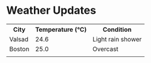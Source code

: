 # Weather Updates

<!-- WEATHER-UPDATE-START -->
<table><tr><th>City</th><th>Temperature (°C)</th><th>Condition</th></tr><tr><td>Valsad</td><td>24.6</td><td>Light rain shower</td></tr><tr><td>Boston</td><td>25.0</td><td>Overcast</td></tr><tr><td></td><td></td><td></td></tr></table>
<!-- WEATHER-UPDATE-END -->
